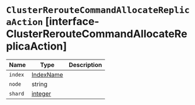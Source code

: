 # `ClusterRerouteCommandAllocateReplicaAction` [interface-ClusterRerouteCommandAllocateReplicaAction]

| Name | Type | Description |
| - | - | - |
| `index` | [IndexName](./IndexName.md) | &nbsp; |
| `node` | string | &nbsp; |
| `shard` | [integer](./integer.md) | &nbsp; |
